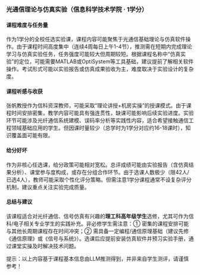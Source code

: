 ### 光通信理论与仿真实验（信息科学技术学院 · 1学分）

#### 课程难度与任务量  
作为1学分的全校任选实验课，课程内容可能聚焦于光通信基础理论与仿真软件操作。由于课程时间高度集中（连续4周每日上午1-4节），推测需在短期内完成理论学习与仿真实验任务，任务强度可能较大但周期较短。根据课程名称中“仿真实验”的定位，可能需要MATLAB或OptiSystem等工具基础，建议提前了解相关软件操作。考试形式可能以实验报告或仿真成果验收为主，难度取决于实验设计的复杂度。

#### 课程听感与收获  
张帆教授作为信科资深教师，可能采取“理论讲授+机房实操”的授课模式。由于课程时间安排密集，教学内容可能具有强连贯性，缺课可能影响后续实验进度。实验环节可能涉及光纤通信系统建模、误码率分析等实践性内容，适合希望接触通信工程领域基础应用的学生。但因课时量较少（总学时为1学分对应约16-18课时），知识覆盖面可能有限。

#### 给分好坏  
作为非核心任选课，给分政策可能相对宽松。总评成绩可能由实验报告（含仿真结果分析）、课堂参与度构成，或存在分组合作环节。由于选课人数极少（限42人/已选4人），教师可能采取个性化评分策略。但需注意1学分课程通常不设复杂评分机制，建议重点关注实验完成质量。

#### 总结与建议  
该课程适合对光纤通信、信号仿真有兴趣的**理工科高年级学生**选修，尤其可作为信科/电子相关专业学生的实践补充。非必修学生需注意：① 密集的课程安排可能与其他长周期课程存在时间冲突；② 需具备一定编程/通信原理基础（建议先修《通信原理》或《信号与系统》）。选课后应提前安装仿真软件并预习实验手册，通过课堂实操及时解决技术问题。  

提示：以上内容基于课程基本信息由LLM推测得到，并非来自学生测评，请谨慎参考！